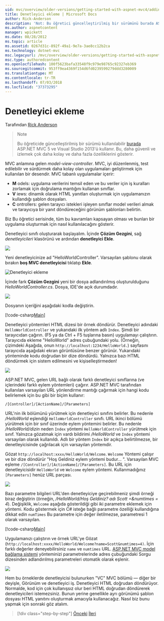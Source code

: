 ```yaml
---
uid: mvc/overview/older-versions/getting-started-with-aspnet-mvc4/adding-a-controller
title: Denetleyici ekleme | Microsoft Docs
author: Rick-Anderson
description: 'Not: Bu öğretici güncelleştirilmiş bir sürümünü burada ASP.NET MVC 5 ve Visual Studio 2013 kullanan kullanılabilir. Bu, daha güvenli ve izleyin ve tanıtım çok daha kolay...'
ms.author: aspnetcontent
manager: wpickett
ms.date: 08/28/2012
ms.topic: article
ms.assetid: 0267d31c-892f-49a1-9e7a-3ae8cc12b2ca
ms.technology: dotnet-mvc
msc.legacyurl: /mvc/overview/older-versions/getting-started-with-aspnet-mvc4/adding-a-controller
msc.type: authoredcontent
ms.openlocfilehash: 100f5623bafa33548f9c979e98765c92327eb369
ms.sourcegitcommit: 953ff9ea4369f154d6fd0239599279ddd3280009
ms.translationtype: MT
ms.contentlocale: tr-TR
ms.lasthandoff: 07/03/2018
ms.locfileid: "37373295"
---
```

<a name="adding-a-controller"></a>Denetleyici ekleme
====================
Tarafından [Rick Anderson](https://github.com/Rick-Anderson)

> > [!NOTE]
> > Bu öğreticide güncelleştirilmiş bir sürümü kullanılabilir [burada](../../getting-started/introduction/getting-started.md) ASP.NET MVC 5 ve Visual Studio 2013'ü kullanır. Bu, daha güvenli ve izlemek çok daha kolay ve daha fazla özelliklerini gösterir.


MVC anlamına gelen *model-view-controller*. MVC, iyi düzenlenmiş, test edilebilir ve sürdürmek daha kolay olan uygulamaları geliştirmek için kullanılan bir desendir. MVC tabanlı uygulamalar içerir:

- **M** odels: uygulama verilerini temsil eden ve bu veriler için iş kuralları zorlamak için doğrulama mantığını kullanan sınıflar.
- **V** iews: dinamik olarak HTML yanıtları oluşturmak için uygulamanızın kullandığı şablon dosyaları.
- **C** ontrollers: gelen tarayıcı istekleri işleyen sınıflar model verileri almak ve tarayıcıya bir yanıt döndüreceğini görünüm şablonları belirtin.

Biz Bu öğretici serisinde, tüm bu kavramları kapsayan olması ve bunları bir uygulama oluşturmak için nasıl kullanılacağını gösterir.

Denetleyici sınıfı oluşturarak başlayalım. İçinde **Çözüm Gezgini**, sağ *denetleyicileri* klasörünü ve ardından **denetleyici Ekle**.

![](adding-a-controller/_static/image1.png)

Yeni denetleyicinize ad &quot;HelloWorldController&quot;. Varsayılan şablonu olarak bırakın **boş MVC denetleyicisi** tıklatıp **Ekle**.

![Denetleyici ekleme](adding-a-controller/_static/image2.png)

İçinde fark **Çözüm Gezgini** yeni bir dosya adlandırılmış oluşturulduğunu *HelloWorldController.cs*. Dosya, IDE'de açık durumdadır.

![](adding-a-controller/_static/image3.png)

Dosyanın içeriğini aşağıdaki kodla değiştirin.

[!code-csharp[Main](adding-a-controller/samples/sample1.cs)]

Denetleyici yöntemleri HTML dizesi bir örnek döndürür. Denetleyici adındaki `HelloWorldController` ve yukarıdaki ilk yöntem adlı `Index`. Şimdi bir tarayıcıdan çağırın. (F5 ya da Ctrl + F5 tuşlarına basın) uygulamayı çalıştırın. Tarayıcıda ekleme &quot;HelloWorld&quot; adres çubuğundaki yolu. (Örneğin, çizimdeki Aşağıda, onun `http://localhost:1234/HelloWorld.`) sayfasını tarayıcıda aşağıdaki ekran görüntüsüne benzer görünür. Yukarıdaki yönteminde kodu doğrudan bir dize döndürdü. Yalnızca bazı HTML döndürmek için sistem edilmesini ve kişiselleştirmeden!

![](adding-a-controller/_static/image4.png)

ASP.NET MVC, gelen URL bağlı olarak farklı denetleyici sınıflarına (ve içlerindeki farklı eylem yöntemleri) çağırır. ASP.NET MVC tarafından kullanılan varsayılan URL yönlendirme mantığı çağırmak için hangi kodu belirlemek için bu gibi bir biçim kullanır:

`/[Controller]/[ActionName]/[Parameters]`

URL'nin ilk bölümünü yürütmek için denetleyici sınıfını belirler. Bu nedenle */HelloWorld* eşlendiği `HelloWorldController` sınıfı. URL ikinci bölümü yürütmek için bir sınıf üzerinde eylem yöntemini belirler. Bu nedenle */HelloWorld/dizin* neden `Index` yöntemi `HelloWorldController` yürütmek için sınıf. Yalnızca gözatmak için vardı bildirimi */HelloWorld* ve `Index` yöntemi varsayılan olarak kullanıldı. Adlı bir yöntem `Index` bir açıkça belirtilmezse, bir denetleyicisinde çağrılacak için varsayılan yöntemdir.

Gözat `http://localhost:xxxx/HelloWorld/Welcome`. `Welcome` Yöntemi çalışır ve bir dize döndürür &quot;Hoş Geldiniz eylem yöntemi budur... &quot;. Varsayılan MVC eşleme `/[Controller]/[ActionName]/[Parameters]`. Bu URL için denetleyicisidir `HelloWorld` ve `Welcome` eylem yöntemi. Kullanmadığınız `[Parameters]` henüz URL parçası.

![](adding-a-controller/_static/image5.png)

Bazı parametre bilgileri URL'den denetleyiciye geçirebilmeniz şimdi örneği biraz değiştirin (örneğin, */HelloWorld/Hoş Geldiniz? adı Scott =&amp;numtimes = 4*). Değişiklik, `Welcome` aşağıda gösterildiği gibi iki parametre eklemek için yöntemi. Kodu göstermek için C# isteğe bağlı parametre özelliği kullandığına dikkat edin `numTimes` Bu parametre için değer iletilmezse, parametresi 1 olarak varsayılan.

[!code-csharp[Main](adding-a-controller/samples/sample2.cs)]

Uygulamanızı çalıştırın ve örnek URL'ye Gözat (`http://localhost:xxxx/HelloWorld/Welcome?name=Scott&numtimes=4)`. İçin farklı değerler deneyebilirsiniz `name` ve `numtimes` URL. [ASP.NET MVC model bağlama sistemi](http://odetocode.com/Blogs/scott/archive/2009/04/27/6-tips-for-asp-net-mvc-model-binding.aspx) yönteminizi parametrelerinde adres çubuğundaki Sorgu dizesinden adlandırılmış parametreleri otomatik olarak eşlenir.

![](adding-a-controller/_static/image6.png)

Hem bu örneklerde denetleyicisi bulunurken &quot;VC&quot; MVC bölümü — diğer bir deyişle, Görünüm ve denetleyici iş. Denetleyici HTML doğrudan döndürüyor. Normalde, kod için çok kullanışsız olur beri HTML doğrudan döndürerek denetleyicileri istemezsiniz. Bunun yerine genellikle ayrı görünümü şablon dosyası HTML yanıtını oluşturmak amacıyla kullanacağız. Nasıl biz bunu yapmak için sonraki göz atalım.

> [!div class="step-by-step"]
> [Önceki](intro-to-aspnet-mvc-4.md)
> [İleri](adding-a-view.md)
